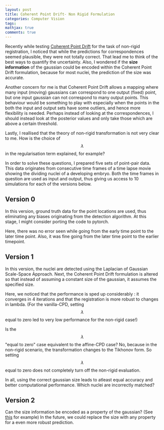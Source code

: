 ```yaml
---
layout: post
title: Coherent Point Drift- Non Rigid Formulation
categories: Computer Vision
tags:
mathjax: true
comments: true
---
```

 
Recently while testing [Coherent Point Drift](https://arxiv.org/pdf/0905.2635.pdf) for the task of non-rigid registration, I noticed that while the predictions for correspondences seemed plausible, they were not totally correct. That lead me to think of the best ways to quantify the uncertainty. Also, I wondered if the **size information** of the gaussian could be encoded within the Coherent Point Drift formulation, because for most nuclei, the prediction of the size was accurate.

Another concern for me is that Coherent Point Drift allows a mapping where many input (moving) gaussians can correspond to one output (fixed) point, but one input gaussian can not correspond to many output points. This behaviour would be something to play with especially when the points in the both the input and output sets have some outliers, and hence more flexibility is needed. Perhaps instead of looking at the correspondences, I should instead look at the posterior values and only take those which are above a certain threshold. 

Lastly, I reallised that the theory of non-rigid transformation is not very clear to me. How is the choice of  $$\lambda$$ in the regularisation term explained, for example?

In order to solve these questions, I prepared five sets of point-pair data. This data originates from consecutive time frames of a time lapse movie showing the dividing nuclei of a developing embryo. Both the time frames in question are used as input and output, thus giving us access to 10 simulations for each of the versions below. 

## Version 0

In this version, ground truth data for the point locations are used, thus eliminating any biases originating from the detection algorithm. At this stage, I might consider porting the code to pytorch.

Here, there was no error seen while going from the early time point to the later time point. Also, it was fine going from the later time point to the earlier timepoint.


## Version 1

In this version, the nuclei are detected using the Laplacian of Gaussian Scale-Space Approach. Next, the Coherent Point Drift formulation is altered so that instead of assuming a constant size of the gaussian, it assumes the specified size.

Here, we noticed that the performance is sped up considerably : it converges in 4 iterations and that the registration is more robust to changes in lambda. (For the vanilla-CPD, setting $$\lambda$$ equal to zero led to very low performance for the non-rigid case!)

Is the $$\lambda$$ "equal to zero" case equivalent to the affine-CPD case? No, because in the non-rigid scenario, the transformation changes to the Tikhonov form. So setting $$\lambda$$ equal to zero does not completely turn off the non-rigid evaluation. 

In all, using the correct gaussian size leads to atleast equal accuracy and better computational performance. Which nuclei are incorrectly matched?

## Version 2

Can the size information be encoded as a property of the gaussian? (See [this](https://arxiv.org/pdf/1802.01516.pdf) for example) In the future, we could replace the size with any property for a even more robust prediction.




 


 






 
